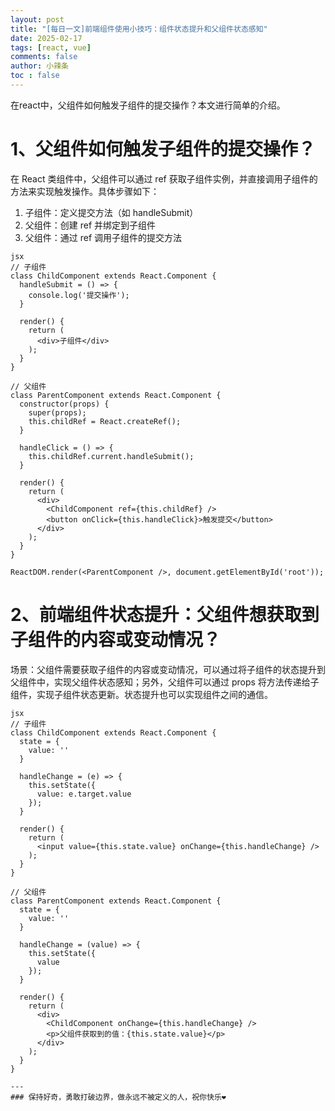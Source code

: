 ```yaml
---
layout: post
title: "[每日一文]前端组件使用小技巧：组件状态提升和父组件状态感知"
date: 2025-02-17
tags: [react, vue]
comments: false
author: 小辣条
toc : false
---
```

在react中，父组件如何触发子组件的提交操作？本文进行简单的介绍。
<!-- more -->

# 1、父组件如何触发子组件的提交操作？
在 React 类组件中，父组件可以通过 ref 获取子组件实例，并直接调用子组件的方法来实现触发操作。具体步骤如下：
1. 子组件：定义提交方法（如 handleSubmit）
2. 父组件：创建 ref 并绑定到子组件
3. 父组件：通过 ref 调用子组件的提交方法

```
jsx
// 子组件
class ChildComponent extends React.Component {
  handleSubmit = () => {
    console.log('提交操作');
  }

  render() {
    return (
      <div>子组件</div>
    );
  }
}

// 父组件
class ParentComponent extends React.Component {
  constructor(props) {
    super(props);
    this.childRef = React.createRef();
  }

  handleClick = () => {
    this.childRef.current.handleSubmit();
  }

  render() {
    return (
      <div>
        <ChildComponent ref={this.childRef} />
        <button onClick={this.handleClick}>触发提交</button>
      </div>
    );
  }
}

ReactDOM.render(<ParentComponent />, document.getElementById('root'));
```

# 2、前端组件状态提升：父组件想获取到子组件的内容或变动情况？
场景：父组件需要获取子组件的内容或变动情况，可以通过将子组件的状态提升到父组件中，实现父组件状态感知；另外，父组件可以通过 props 将方法传递给子组件，实现子组件状态更新。状态提升也可以实现组件之间的通信。

```
jsx
// 子组件
class ChildComponent extends React.Component {
  state = {
    value: ''
  }

  handleChange = (e) => {
    this.setState({
      value: e.target.value
    });
  }

  render() {
    return (
      <input value={this.state.value} onChange={this.handleChange} />
    );
  }
}

// 父组件
class ParentComponent extends React.Component {
  state = {
    value: ''
  }

  handleChange = (value) => {
    this.setState({
      value
    });
  }

  render() {
    return (
      <div>
        <ChildComponent onChange={this.handleChange} />
        <p>父组件获取到的值：{this.state.value}</p>
      </div>
    );
  }
}

---
### 保持好奇，勇敢打破边界，做永远不被定义的人，祝你快乐❤️